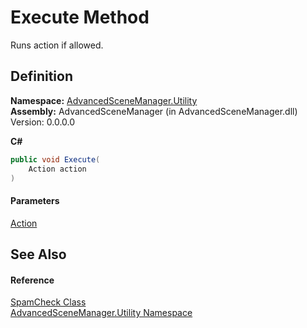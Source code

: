 # Execute Method

Runs action if allowed.

## Definition

**Namespace:** [AdvancedSceneManager.Utility](N_AdvancedSceneManager_Utility.md)\
**Assembly:** AdvancedSceneManager (in AdvancedSceneManager.dll) Version: 0.0.0.0

**C#**

```c#
public void Execute(
	Action action
)
```

#### Parameters

&#x20; [Action](https://learn.microsoft.com/dotnet/api/system.action)&#x20;

## See Also

#### Reference

[SpamCheck Class](T_AdvancedSceneManager_Utility_SpamCheck.md)\
[AdvancedSceneManager.Utility Namespace](N_AdvancedSceneManager_Utility.md)
